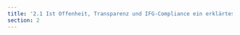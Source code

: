 ```yaml
---
title: '2.1 Ist Offenheit, Transparenz und IFG-Compliance ein erklärtes Ziel der Behörde?'
section: 2
---
```

